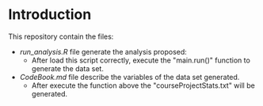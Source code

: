 # Introduction

This repository contain the files:

- *run_analysis.R* file generate the analysis proposed:
	- After load this script correctly, execute the "main.run()" function to generate the data set.
- *CodeBook.md* file describe the variables of the data set generated.
	- After execute the function above the "courseProjectStats.txt" will be generated.
